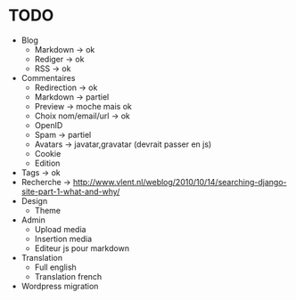 # TODO

* Blog
	* Markdown -> ok
	* Rediger -> ok
	* RSS -> ok
* Commentaires
	* Redirection -> ok
	* Markdown -> partiel
	* Preview -> moche mais ok
	* Choix nom/email/url -> ok
	* OpenID
	* Spam -> partiel
	* Avatars -> javatar,gravatar (devrait passer en js)
	* Cookie
	* Edition
* Tags -> ok
* Recherche -> http://www.vlent.nl/weblog/2010/10/14/searching-django-site-part-1-what-and-why/
* Design
	* Theme
* Admin
	* Upload media
	* Insertion media
	* Editeur js pour markdown
* Translation
	* Full english
	* Translation french
* Wordpress migration